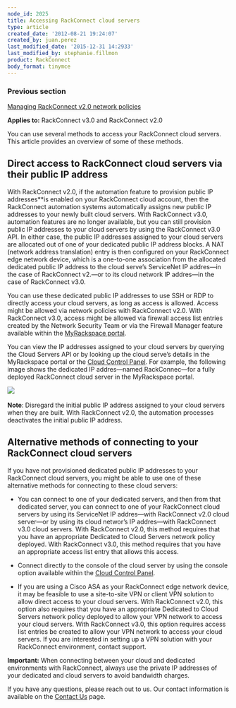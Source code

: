 ```yaml
---
node_id: 2025
title: Accessing RackConnect cloud servers
type: article
created_date: '2012-08-21 19:24:07'
created_by: juan.perez
last_modified_date: '2015-12-31 14:2933'
last_modified_by: stephanie.fillmon
product: RackConnect
body_format: tinymce
---
```


### Previous section

[Managing RackConnect v2.0 network
policies](https://www.rackspace.com/knowledge_center/article/managing-rackconnect-v20-network-policies)

**Applies to:** RackConnect v3.0 and RackConnect v2.0

You can use several methods to access your RackConnect cloud servers.
This article provides an overview of some of these methods.

Direct access to RackConnect cloud servers via their public IP address
----------------------------------------------------------------------

With RackConnect v2.0, if the automation feature to provision public IP
addresses**is enabled on your RackConnect cloud account, then the
RackConnect automation systems automatically assigns new public IP
addresses to your newly built cloud servers. With RackConnect v3.0,
automation features are no longer available, but you can still provision
public IP addresses to your cloud servers by using the RackConnect v3.0
API. In either case, the public IP addresses assigned to your cloud
servers are allocated out of one of your dedicated public IP address
blocks. A NAT (network address translation) entry is then configured on
your RackConnect edge network device, which is a one-to-one association
from the allocated dedicated public IP address to the cloud serve&rsquo;s
ServiceNet IP addres&mdash;in the case of RackConnect v2.&mdash;or to its cloud
network IP addres&mdash;in the case of RackConnect v3.0.

You can use these dedicated public IP addresses to use SSH or RDP to
directly access your cloud servers, as long as access is allowed. Access
might be allowed via network policies with RackConnect v2.0. With
RackConnect v3.0, access might be allowed via firewall access list
entries created by the Network Security Team or via the Firewall Manager
feature available within the [MyRackspace
portal](https://my.rackspace.com/).

You can view the IP addresses assigned to your cloud servers by querying
the Cloud Servers API or by looking up the cloud serve&rsquo;s details in the
MyRackspace portal or the [Cloud Control
Panel](https://mycloud.rackspace.com/). For example, the following image
shows the dedicated IP addres&mdash;named RackConnec&mdash;for a fully deployed
RackConnect cloud server in the MyRackspace portal.

![](/knowledge_center/sites/default/files/field/image/2025.1.png)\
 \
 **Note**: Disregard the initial public IP address assigned to your
cloud servers when they are built. With RackConnect v2.0, the automation
processes deactivates the initial public IP address.

Alternative methods of connecting to your RackConnect cloud servers
-------------------------------------------------------------------

If you have not provisioned dedicated public IP addresses to your
RackConnect cloud servers, you might be able to use one of these
alternative methods for connecting to these cloud servers:

-   You can connect to one of your dedicated servers, and then from that
    dedicated server, you can connect to one of your RackConnect cloud
    servers by using its ServiceNet IP addres&mdash;with RackConnect v2.0
    cloud server&mdash;or by using its cloud networ&rsquo;s IP addres&mdash;with
    RackConnect v3.0 cloud servers. With RackConnect v2.0, this method
    requires that you have an appropriate Dedicated to Cloud Servers
    network policy deployed. With RackConnect v3.0, this method requires
    that you have an appropriate access list entry that allows this
    access.

-   Connect directly to the console of the cloud server by using the
    console option available within the [Cloud Control
    Panel](https://mycloud.rackspace.com/).

-   If you are using a Cisco ASA as your RackConnect edge network
    device, it may be feasible to use a site-to-site VPN or client VPN
    solution to allow direct access to your cloud servers. With
    RackConnect v2.0, this option also requires that you have an
    appropriate Dedicated to Cloud Servers network policy deployed to
    allow your VPN network to access your cloud servers. With
    RackConnect v3.0, this option requires access list entries be
    created to allow your VPN network to access your cloud servers. If
    you are interested in setting up a VPN solution with your
    RackConnect environment, contact support.

**Important:** When connecting between your cloud and dedicated
environments with RackConnect, always use the private IP addresses of
your dedicated and cloud servers to avoid bandwidth charges.

If you have any questions, please reach out to us. Our contact
information is available on the [Contact
Us](http://www.rackspace.com/knowledge_center/support) page.

